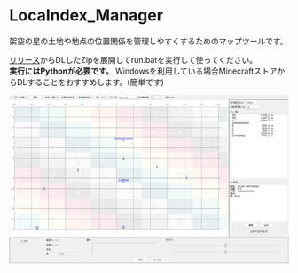 # LocaIndex_Manager

架空の星の土地や地点の位置関係を管理しやすくするためのマップツールです。  

[リリース](https://github.com/mizugane-kou/LocaIndex_Manager/releases/tag/V1.1.0)からDLしたZipを展開してrun.batを実行して使ってください。  
**実行にはPythonが必要です。** Windowsを利用している場合MinecraftストアからDLすることをおすすめします。(簡単です)

  
<img src="sample_2.png" width="700">

